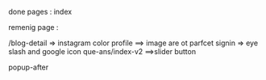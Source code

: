 done pages : 
index 













remenig page :

/blog-detail => instagram color
profile ==> image are ot parfcet
signin  => eye slash and google icon 
que-ans/index-v2 ==>slider button 

popup-after 